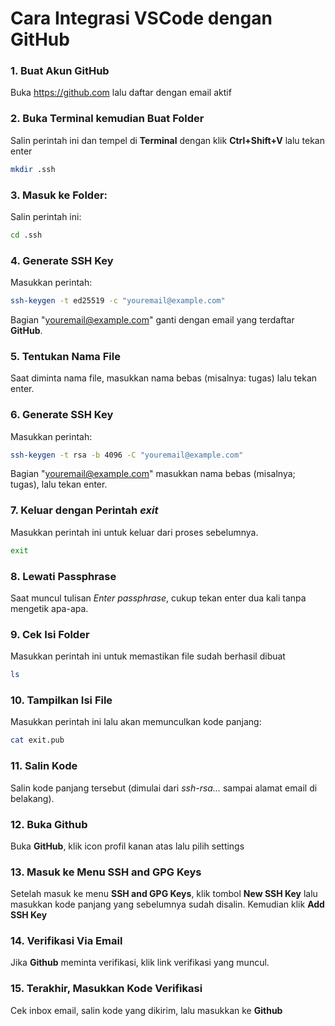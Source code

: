 # Cara Integrasi VSCode dengan GitHub

### 1. Buat Akun **GitHub**
Buka https://github.com lalu daftar dengan email aktif

### 2. Buka **Terminal** kemudian Buat Folder
Salin perintah ini dan tempel di **Terminal** dengan klik **Ctrl+Shift+V** lalu tekan enter
```bash
mkdir .ssh
```

### 3. Masuk ke Folder:
Salin perintah ini:
```bash
cd .ssh
```

### 4. Generate SSH Key
Masukkan perintah:
```bash
ssh-keygen -t ed25519 -c "youremail@example.com"
```
Bagian "youremail@example.com" ganti dengan email yang terdaftar **GitHub**.


### 5. Tentukan Nama File 
Saat diminta nama file, masukkan nama bebas (misalnya: tugas) lalu tekan enter.

### 6. Generate SSH Key
Masukkan perintah:
```bash
ssh-keygen -t rsa -b 4096 -C "youremail@example.com"
```
Bagian "youremail@example.com" masukkan nama bebas (misalnya; tugas), lalu tekan enter.

### 7. Keluar dengan Perintah *exit*
Masukkan perintah ini untuk keluar dari proses sebelumnya.
```bash
exit
```

### 8. Lewati Passphrase
Saat muncul tulisan *Enter passphrase*, cukup tekan enter dua kali tanpa mengetik apa-apa.

### 9. Cek Isi Folder
Masukkan perintah ini untuk memastikan file sudah berhasil dibuat
```bash
ls
```

### 10. Tampilkan Isi File
Masukkan perintah ini lalu akan memunculkan kode panjang:
```bash
cat exit.pub
```

### 11. Salin Kode
Salin kode panjang tersebut (dimulai dari *ssh-rsa...* sampai alamat email di belakang).

### 12. Buka **Github**
Buka **GitHub**, klik icon profil kanan atas lalu pilih settings

### 13. Masuk ke Menu **SSH and GPG Keys**
Setelah masuk ke menu **SSH and GPG Keys**, klik tombol **New SSH Key** lalu masukkan kode panjang yang sebelumnya sudah disalin. Kemudian klik **Add SSH Key**

### 14. Verifikasi Via Email
Jika **Github** meminta verifikasi, klik link verifikasi yang muncul.

### 15. Terakhir, Masukkan Kode Verifikasi
Cek inbox email, salin kode yang dikirim, lalu masukkan ke **Github**




